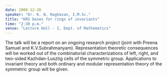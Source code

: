 ```yaml
---
date: 2008-12-26
speaker: "Dr. K. N. Raghavan, I.M.Sc."
title: "KRS bases for rings of invariants"
time: "2:30 p.m."
venue: "Lecture Hall - I, Dept. of Mathematics"
---
```

The talk will be a report on an ongoing research
project (joint with Preena Samuel and K.V.Subrahmanyam).
Representation theoretic consequences will be worked out
of the combinatorial characterizations of left, right,
and two-sided Kazhdan-Lusztig cells of the symmetric group.
Applications to invariant theory and both ordinary and
modular representation theory of the symmetric group will
be given.
